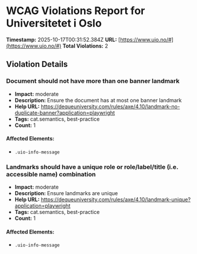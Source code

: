 # WCAG Violations Report for Universitetet i Oslo

**Timestamp:** 2025-10-17T00:31:52.384Z
**URL:** [https://www.uio.no/#](https://www.uio.no/#)
**Total Violations:** 2

## Violation Details

### Document should not have more than one banner landmark

- **Impact:** moderate
- **Description:** Ensure the document has at most one banner landmark
- **Help URL:** https://dequeuniversity.com/rules/axe/4.10/landmark-no-duplicate-banner?application=playwright
- **Tags:** cat.semantics, best-practice
- **Count:** 1

#### Affected Elements:

- `.uio-info-message`

### Landmarks should have a unique role or role/label/title (i.e. accessible name) combination

- **Impact:** moderate
- **Description:** Ensure landmarks are unique
- **Help URL:** https://dequeuniversity.com/rules/axe/4.10/landmark-unique?application=playwright
- **Tags:** cat.semantics, best-practice
- **Count:** 1

#### Affected Elements:

- `.uio-info-message`
